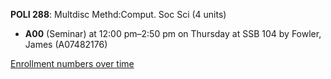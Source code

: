 **POLI 288**: Multdisc Methd:Comput. Soc Sci (4 units)

- **A00** (Seminar) at 12:00 pm–2:50 pm on Thursday at SSB 104 by Fowler, James (A07482176)

[Enrollment numbers over time](./POLI288.tsv)
